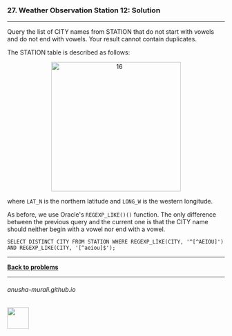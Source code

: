 ### 27. Weather Observation Station 12: Solution

---
Query the list of CITY names from STATION that do not start with vowels and do not end with vowels. Your result cannot contain duplicates.


The STATION table is described as follows:

<p align="center">
<img width="300" alt="16" src="https://github.com/user-attachments/assets/32081b67-bab3-4d54-9780-cbf8cc7abee7" />
</p>

where `LAT_N` is the northern latitude and `LONG_W` is the western longitude.


As before, we use Oracle's `REGEXP_LIKE()()` function. The only difference between the previous query and the current one is that the CITY name should neither
begin with a vowel nor end with a vowel.

`SELECT DISTINCT CITY FROM STATION WHERE REGEXP_LIKE(CITY, '^[^AEIOU]') AND REGEXP_LIKE(CITY, '[^aeiou]$');`

---

**[Back to problems](./problems.md)**

* * *
###### anusha-murali.github.io

<img src="https://github.com/anusha-murali/anusha-murali.github.io/assets/111596338/639243aa-2857-4595-a65a-7852762bb002" width="50" height="50"/>
